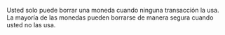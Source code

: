 Usted solo puede borrar una moneda cuando ninguna transacción la usa. La mayoría de las monedas pueden borrarse de manera segura cuando usted no las usa.